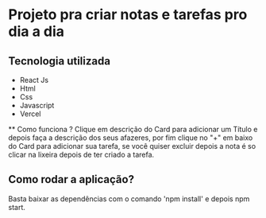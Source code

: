 # Projeto pra criar notas e tarefas pro dia a dia

## Tecnologia utilizada
* React Js
* Html
* Css
* Javascript
* Vercel

** Como funciona ?
Clique em descrição do Card para adicionar um Título e depois faça a descrição dos seus afazeres, 
por fim clique no "+" em baixo do Card para adicionar sua tarefa, se você quiser excluir depois a nota é so clicar na lixeira
depois de ter criado a tarefa.

## Como rodar a aplicação?
Basta baixar as dependências com o comando 'npm install' e depois npm start.
